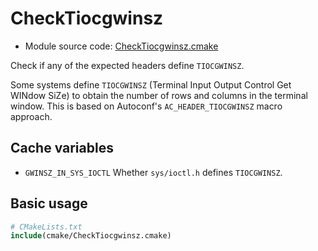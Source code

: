 <!-- This is auto-generated file. -->
# CheckTiocgwinsz

* Module source code: [CheckTiocgwinsz.cmake](https://github.com/petk/php-build-system/blob/master/cmake/sapi/phpdbg/cmake/CheckTiocgwinsz.cmake)

Check if any of the expected headers define `TIOCGWINSZ`.

Some systems define `TIOCGWINSZ` (Terminal Input Output Control Get WINdow SiZe)
to obtain the number of rows and columns in the terminal window. This is based
on Autoconf's `AC_HEADER_TIOCGWINSZ` macro approach.

## Cache variables

* `GWINSZ_IN_SYS_IOCTL`
  Whether `sys/ioctl.h` defines `TIOCGWINSZ`.

## Basic usage

```cmake
# CMakeLists.txt
include(cmake/CheckTiocgwinsz.cmake)
```
